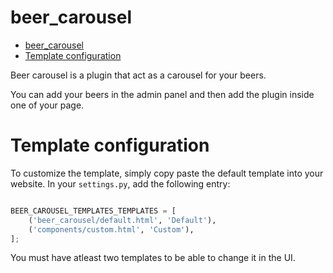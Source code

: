 # beer_carousel

- [beer_carousel](#beercarousel)
- [Template configuration](#template-configuration)

Beer carousel is a plugin that act as a carousel for your beers. 

You can add your beers in the admin panel and then add the plugin inside one of your page.

# Template configuration

To customize the template, simply copy paste the default template into your website.
In your `settings.py`, add the following entry:

```python

BEER_CAROUSEL_TEMPLATES_TEMPLATES = [
    ('beer_carousel/default.html', 'Default'),
    ('components/custom.html', 'Custom'),
];
```

You must have atleast two templates to be able to change it in the UI.